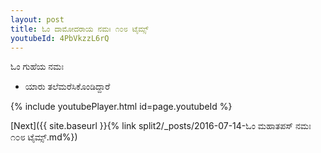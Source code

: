 ```yaml
---
layout: post
title: ಓಂ ದಾಮೋದರಾಯ ನಮಃ ೧೦೮ ಟೈಮ್ಸ್
youtubeId: 4PbVkzzL6rQ
---
```

 
 
 ಓಂ ಗುಹೆಯ ನಮಃ  
 
 -  ಯಾರು ತಲೆಮರೆಸಿಕೊಂಡಿದ್ದಾರೆ 
 
  
 
  
 
 
 
 
 
 


{% include youtubePlayer.html id=page.youtubeId %}
 
[Next]({{ site.baseurl }}{% link  split2/_posts/2016-07-14-ಓಂ ಮಹಾತಪಸ್ ನಮಃ ೧೦೮ ಟೈಮ್ಸ್.md%})
 
